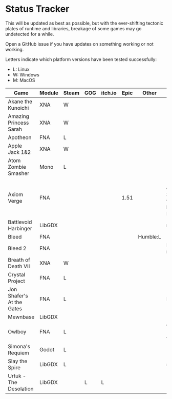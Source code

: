 # Status Tracker

This will be updated as best as possible, but with the ever-shifting tectonic plates of runtime and libraries, breakage of some games may go undetected for a while.

Open a GitHub issue if you have updates on something working or not working.

Letters indicate which platform versions have been tested successfully:

* L: Linux
* W: Windows
* M: MacOS

|Game			|Module	|Steam	|GOG	|itch.io|Epic	|Other	|Comments	|
|-----------------------|-------|-------|-------|-------|-------|-------|---------------|
|Akane the Kunoichi	|XNA	|W	|	|	|	|	|		|
|Amazing Princess Sarah	|XNA	|W	|	|	|	|	|		|
|Apotheon		|FNA	|L	|	|	|	|	|		|
|Apple Jack 1&2		|XNA	|W	|	|	|	|	|		|
|Atom Zombie Smasher	|Mono	|L
|Axiom Verge		|FNA	|	|	|	|1.51	|	|1.51 dies on exit; 1.54 on Steam works with fnaify, but not IndieRunner	|
|Battlevoid Harbinger	|LibGDX	|	|	|	|	|	|no audio	|
|Bleed			|FNA	|	|	|	|	|Humble:L|		|
|Bleed 2		|FNA	|	|	|	|	|	|Error (Steam-related)	|
|Breath of Death VII	|XNA	|W	|	|	|	|	|		|
|Crystal Project	|FNA	|L	|	|	|	|	|		|
|Jon Shafer's At the Gates|FNA	|L	|	|	|	|	|FNA 22.1	|
|Mewnbase		|LibGDX	|	|	|	|	|	|		|
|Owlboy			|FNA	|L	|	|	|	|	|GOG version 1.3 not working	|
|Simona's Requiem	|Godot	|L	|	|	|	|	|		|
|Slay the Spire		|LibGDX	|L	|	|	|	|	|steamworks4j	|
|Urtuk - The Desolation	|LibGDX	|	|L	|L	|	|	|		|
